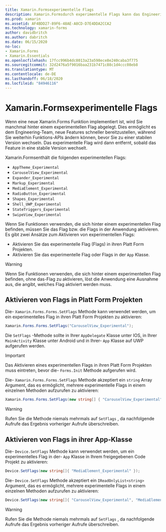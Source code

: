 ```yaml
---
title: Xamarin.Formsexperimentelle Flags
description: Xamarin.Formsdurch experimentelle Flags kann das Engineering-Team neue Features schneller an die Benutzer senden, während Sie weiterhin Funktions-APIs ändern können, bevor Sie zu einer stabilen Version wechseln.
ms.prod: xamarin
ms.assetid: AF4BDD27-89F6-48AE-A8CD-D7E4DDA2CCA2
ms.technology: xamarin-forms
author: davidbritch
ms.author: dabritch
ms.date: 06/15/2020
no-loc:
- Xamarin.Forms
- Xamarin.Essentials
ms.openlocfilehash: 17fcc996b4dc8013a23a598ece8e240caba3f775
ms.sourcegitcommit: 32d2476a5f9016baa231b7471c88c1d4ccc08eb8
ms.translationtype: MT
ms.contentlocale: de-DE
ms.lasthandoff: 06/18/2020
ms.locfileid: "84946116"
---
```

# <a name="xamarinforms-experimental-flags"></a>Xamarin.Formsexperimentelle Flags

Wenn eine neue Xamarin.Forms Funktion implementiert ist, wird Sie manchmal hinter einem experimentellen Flag abgelegt. Dies ermöglicht es dem Engineering-Team, neue Features schneller bereitzustellen, während Sie weiterhin Funktions-APIs ändern können, bevor Sie zu einer stabilen Version wechseln. Das experimentelle Flag wird dann entfernt, sobald das Feature in eine stabile Version wechselt.

Xamarin.Formsenthält die folgenden experimentellen Flags:

- `AppTheme_Experimental`
- `CarouselView_Experimental`
- `Expander_Experimental`
- `Markup_Experimental`
- `MediaElement_Experimental`
- `RadioButton_Experimental`
- `Shapes_Experimental`
- `Shell_UWP_Experimental`
- `StateTriggers_Experimental`
- `SwipeView_Experimental`

Wenn Sie Funktionen verwenden, die sich hinter einem experimentellen Flag befinden, müssen Sie das Flag bzw. die Flags in der Anwendung aktivieren. Es gibt zwei Ansätze zum Aktivieren von experimentellen Flags:

- Aktivieren Sie das experimentelle Flag (Flags) in ihren Platt Form Projekten.
- Aktivieren Sie das experimentelle Flag oder Flags in der `App` Klasse.

> [!WARNING]
> Wenn Sie Funktionen verwenden, die sich hinter einem experimentellen Flag befinden, ohne das-Flag zu aktivieren, löst die Anwendung eine Ausnahme aus, die angibt, welches Flag aktiviert werden muss.

## <a name="enable-flags-in-platform-projects"></a>Aktivieren von Flags in Platt Form Projekten

Die- `Xamarin.Forms.Forms.SetFlags` Methode kann verwendet werden, um ein experimentelles Flag in ihren Platt Form Projekten zu aktivieren:

```csharp
Xamarin.Forms.Forms.SetFlags("CarouselView_Experimental");
```

Die `SetFlags` -Methode sollte in Ihrer `AppDelegate` Klasse unter IOS, in Ihrer `MainActivity` Klasse unter Android und in Ihrer- `App` Klasse auf UWP aufgerufen werden.

> [!IMPORTANT]
> Das Aktivieren eines experimentellen Flags in ihren Platt Form Projekten muss eintreten, bevor die- `Forms.Init` Methode aufgerufen wird.

Die- `Xamarin.Forms.Forms.SetFlags` Methode akzeptiert ein `string` Array Argument, das es ermöglicht, mehrere experimentelle Flags in einem einzelnen Methoden aufzurufen zu aktivieren:

```csharp
Xamarin.Forms.Forms.SetFlags(new string[] { "CarouselView_Experimental", "MediaElement_Experimental", "SwipeView_Experimental" });
```

> [!WARNING]
> Rufen Sie die Methode niemals mehrmals auf `SetFlags` , da nachfolgende Aufrufe das Ergebnis vorheriger Aufrufe überschreiben.

## <a name="enable-flags-in-your-app-class"></a>Aktivieren von Flags in ihrer App-Klasse

Die- `Device.SetFlags` Methode kann verwendet werden, um ein experimentelles Flag in der- `App` Klasse in Ihrem freigegebenen Code Projekt zu aktivieren:

```csharp
Device.SetFlags(new string[]{ "MediaElement_Experimental" });
```

Die- `Device.SetFlags` Methode akzeptiert ein `IReadOnlyList<string>` Argument, das es ermöglicht, mehrere experimentelle Flags in einem einzelnen Methoden aufzurufen zu aktivieren:

```csharp
Device.SetFlags(new string[]{ "CarouselView_Experimental", "MediaElement_Experimental", "SwipeView_Experimental" });
```

> [!WARNING]
> Rufen Sie die Methode niemals mehrmals auf `SetFlags` , da nachfolgende Aufrufe das Ergebnis vorheriger Aufrufe überschreiben.
